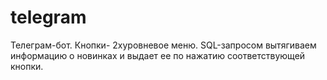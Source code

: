 # telegram
Телеграм-бот. Кнопки- 2хуровневое меню. 
SQL-запросом вытягиваем информацию о новинках и выдает ее по нажатию соответствующей кнопки.
